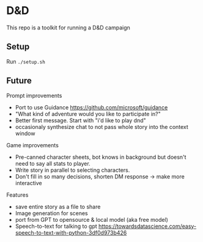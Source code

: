 # D&D

This repo is a toolkit for running a D&D campaign

## Setup

Run `./setup.sh`

## Future

Prompt improvements

-   Port to use Guidance https://github.com/microsoft/guidance
-   "What kind of adventure would you like to participate in?"
-   Better first message. Start with "i'd like to play dnd"
-   occasionaly synthesize chat to not pass whole story into the context window

Game improvements

-   Pre-canned character sheets, bot knows in background but doesn't need to say all stats to player.
-   Write story in parallel to selecting characters.
-   Don't fill in so many decisions, shorten DM response -> make more interactive

Features

-   save entire story as a file to share
-   Image generation for scenes
-   port from GPT to opensource & local model (aka free model)
-   Speech-to-text for talking to gpt https://towardsdatascience.com/easy-speech-to-text-with-python-3df0d973b426
